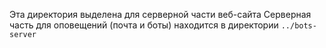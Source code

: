 Эта директория выделена для серверной части веб-сайта
Серверная часть для оповещений (почта и боты) находится в директории `../bots-server`